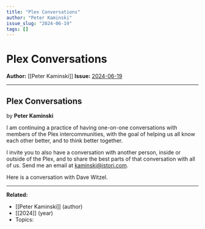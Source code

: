 ```yaml
---
title: "Plex Conversations"
author: "Peter Kaminski"
issue_slug: "2024-06-19"
tags: []
---
```


# Plex Conversations

**Author:** [[Peter Kaminski]]
**Issue:** [2024-06-19](https://plex.collectivesensecommons.org/2024-06-19/)

---

## Plex Conversations
by **Peter Kaminski**

I am continuing a practice of having one-on-one conversations with members of the Plex intercommunities, with the goal of helping us all know each other better, and to think better together.

I invite you to also have a conversation with another person, inside or outside of the Plex, and to share the best parts of that conversation with all of us. Send me an email at [kaminski@istori.com](mailto:kaminski@istori.com).

Here is a conversation with Dave Witzel.

---

**Related:**
- [[Peter Kaminski]] (author)
- [[2024]] (year)
- Topics: 

